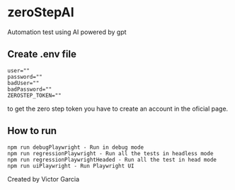# zeroStepAI
Automation test using AI powered by gpt

## Create .env file
```
user=""
password=""
badUser=""
badPassword=""
ZEROSTEP_TOKEN=""
```
to get the zero step token you have to create an account in the oficial page.

## How to run
    npm run debugPlaywright - Run in debug mode
    npm run regressionPlaywright - Run all the tests in headless mode
    npm run regressionPlaywrightHeaded - Run all the test in head mode
    npm run uiPlaywright - Run Playwright UI

Created by Victor Garcia